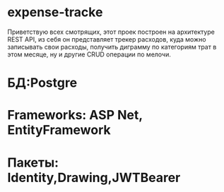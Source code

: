 # expense-tracke
Приветствую всех смотрящих, этот проек построен на архитектуре REST API, из себя он представляет трекер расходов, куда можно записывать свои расходы, получить диграмму по категориям трат в этом месяце, ну и другие CRUD операции по мелочи.

# БД:Postgre
# Frameworks: ASP Net, EntityFramework
# Пакеты: Identity,Drawing,JWTBearer
